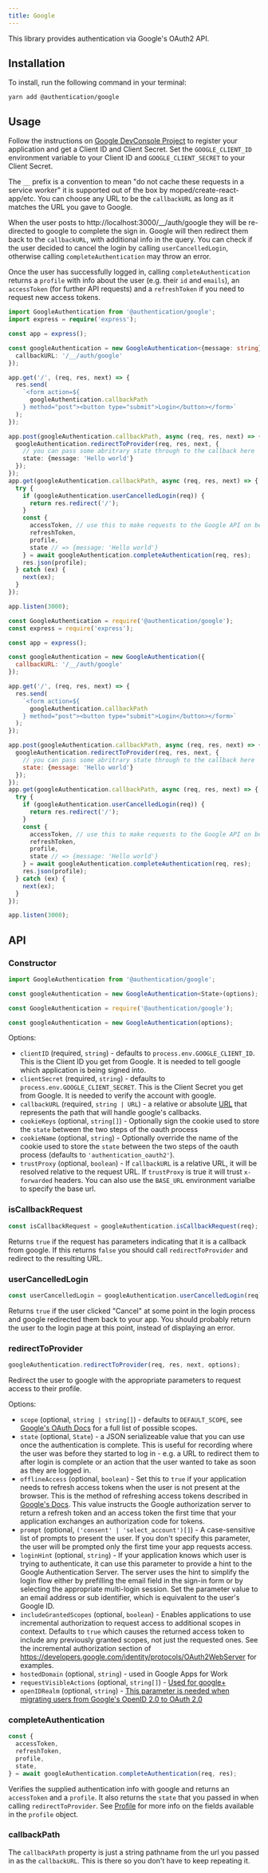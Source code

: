 ```yaml
---
title: Google
---
```


This library provides authentication via Google's OAuth2 API.

## Installation

To install, run the following command in your terminal:

```
yarn add @authentication/google
```

## Usage

Follow the instructions on [Google DevConsole Project](https://developers.google.com/identity/sign-in/web/devconsole-project) to register your application and get a Client ID and Client Secret. Set the `GOOGLE_CLIENT_ID` environment variable to your Client ID and `GOOGLE_CLIENT_SECRET` to your Client Secret.

The `__` prefix is a convention to mean "do not cache these requests in a
service worker" it is supported out of the box by moped/create-react-app/etc.
You can choose any URL to be the `callbackURL` as long as it matches the URL you
gave to Google.

When the user posts to http://localhost:3000/__/auth/google they will be
re-directed to google to complete the sign in. Google will then redirect them
back to the `callbackURL`, with additional info in the query. You can check if
the user decided to cancel the login by calling `userCancelledLogin`, otherwise
calling `completeAuthentication` may throw an error.

Once the user has successfully logged in, calling `completeAuthentication`
returns a `profile` with info about the user (e.g. their `id` and `emails`), an
`accessToken` (for further API requests) and a `refreshToken` if you need to
request new access tokens.

```typescript
import GoogleAuthentication from '@authentication/google';
import express = require('express');

const app = express();

const googleAuthentication = new GoogleAuthentication<{message: string}>({
  callbackURL: '/__/auth/google'
});

app.get('/', (req, res, next) => {
  res.send(
    `<form action=${
      googleAuthentication.callbackPath
    } method="post"><button type="submit">Login</button></form>`
  );
});

app.post(googleAuthentication.callbackPath, async (req, res, next) => {
  googleAuthentication.redirectToProvider(req, res, next, {
    // you can pass some abritrary state through to the callback here
    state: {message: 'Hello world'}
  });
});
app.get(googleAuthentication.callbackPath, async (req, res, next) => {
  try {
    if (googleAuthentication.userCancelledLogin(req)) {
      return res.redirect('/');
    }
    const {
      accessToken, // use this to make requests to the Google API on behalf of the user
      refreshToken,
      profile,
      state // => {message: 'Hello world'}
    } = await googleAuthentication.completeAuthentication(req, res);
    res.json(profile);
  } catch (ex) {
    next(ex);
  }
});

app.listen(3000);
```

```javascript
const GoogleAuthentication = require('@authentication/google');
const express = require('express');

const app = express();

const googleAuthentication = new GoogleAuthentication({
  callbackURL: '/__/auth/google'
});

app.get('/', (req, res, next) => {
  res.send(
    `<form action=${
      googleAuthentication.callbackPath
    } method="post"><button type="submit">Login</button></form>`
  );
});

app.post(googleAuthentication.callbackPath, async (req, res, next) => {
  googleAuthentication.redirectToProvider(req, res, next, {
    // you can pass some abritrary state through to the callback here
    state: {message: 'Hello world'}
  });
});
app.get(googleAuthentication.callbackPath, async (req, res, next) => {
  try {
    if (googleAuthentication.userCancelledLogin(req)) {
      return res.redirect('/');
    }
    const {
      accessToken, // use this to make requests to the Google API on behalf of the user
      refreshToken,
      profile,
      state // => {message: 'Hello world'}
    } = await googleAuthentication.completeAuthentication(req, res);
    res.json(profile);
  } catch (ex) {
    next(ex);
  }
});

app.listen(3000);
```

## API

### Constructor

```typescript
import GoogleAuthentication from '@authentication/google';

const googleAuthentication = new GoogleAuthentication<State>(options);
```

```javascript
const GoogleAuthentication = require('@authentication/google');

const googleAuthentication = new GoogleAuthentication(options);
```

Options:

* `clientID` (required, `string`) - defaults to `process.env.GOOGLE_CLIENT_ID`. This is the Client ID you get from Google. It is needed to tell google which application is being signed into.
* `clientSecret` (required, `string`) - defaults to `process.env.GOOGLE_CLIENT_SECRET`. This is the Client Secret you get from Google. It is needed to verify the account with google.
* `callbackURL` (required, `string | URL`) - a relative or absolute [URL](https://nodejs.org/api/url.html#url_class_url) that represents the path that will handle google's callbacks.
* `cookieKeys` (optional, `string[]`) - Optionally sign the cookie used to store the `state` between the two steps of the oauth process
* `cookieName` (optional, `string`) - Optionally override the name of the cookie used to store the `state` between the two steps of the oauth process (defaults to `'authentication_oauth2'`).
* `trustProxy` (optional, `boolean`) - If `callbackURL` is a relative URL, it will be resolved relative to the request URL. If `trustProxy` is true it will trust `x-forwarded` headers. You can also use the `BASE_URL` environment varialbe to specify the base url.

### isCallbackRequest

```js
const isCallbackRequest = googleAuthentication.isCallbackRequest(req);
```

Returns `true` if the request has parameters indicating that it is a callback
from google. If this returns `false` you should call `redirectToProvider` and
redirect to the resulting URL.

### userCancelledLogin

```js
const userCancelledLogin = googleAuthentication.userCancelledLogin(req);
```

Returns `true` if the user clicked "Cancel" at some point in the login process
and google redirected them back to your app. You should probably return the user
to the login page at this point, instead of displaying an error.

### redirectToProvider

```js
googleAuthentication.redirectToProvider(req, res, next, options);
```

Redirect the user to google with the appropriate parameters to request access to their profile.

Options:

* `scope` (optional, `string | string[]`) - defaults to `DEFAULT_SCOPE`, see [Google's OAuth Docs](https://developers.google.com/+/web/api/rest/oauth#authorization-scopes) for a full list of possible scopes.
* `state` (optional, `State`) - a JSON serializeable value that you can use once the authentication is complete. This is useful for recording where the user was before they started to log in - e.g. a URL to redirect them to after login is complete or an action that the user wanted to take as soon as they are logged in.
* `offlineAccess` (optional, `boolean`) - Set this to `true` if your application needs to refresh access tokens when the user is not present at the browser. This is the method of refreshing access tokens described in [Google's Docs](https://developers.google.com/identity/protocols/OAuth2WebServer). This value instructs the Google authorization server to return a refresh token and an access token the first time that your application exchanges an authorization code for tokens.
* `prompt` (optional, `('consent' | 'select_account')[]`) - A case-sensitive list of prompts to present the user. If you don't specify this parameter, the user will be prompted only the first time your app requests access.
* `loginHint` (optional, `string`) - If your application knows which user is trying to authenticate, it can use this parameter to provide a hint to the Google Authentication Server. The server uses the hint to simplify the login flow either by prefilling the email field in the sign-in form or by selecting the appropriate multi-login session. Set the parameter value to an email address or sub identifier, which is equivalent to the user's Google ID.
* `includeGrantedScopes` (optional, `boolean`) - Enables applications to use incremental authorization to request access to additional scopes in context. Defaults to `true` which causes the returned access token to include any previously granted scopes, not just the requested ones. See the incremental authorization section of https://developers.google.com/identity/protocols/OAuth2WebServer for examples.
* `hostedDomain` (optional, `string`) - used in Google Apps for Work
* `requestVisibleActions` (optional, `string[]`) - [Used for google+](https://developers.google.com/+/web/app-activities/#writing_an_app_activity_using_the_google_apis_client_libraries)
* `openIDRealm` (optional, `string`) - [This parameter is needed when migrating users from Google's OpenID 2.0 to OAuth 2.0](https://developers.google.com/accounts/docs/OpenID?hl=ja#adjust-uri)

### completeAuthentication

```js
const {
  accessToken,
  refreshToken,
  profile,
  state,
} = await googleAuthentication.completeAuthentication(req, res);
```

Verifies the supplied authentication info with google and returns an
`accessToken` and a `profile`. It also returns the `state` that you passed in
when calling `redirectToProvider`. See [Profile](./profile.md) for more info on the fields available in the `profile` object.

### callbackPath

The `callbackPath` property is just a string pathname from the url you passed in as the `callbackURL`. This is there so you don't have to keep repeating it.

